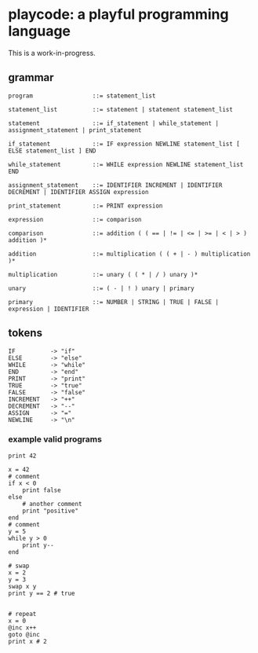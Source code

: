 # playcode: a playful programming language

This is a work-in-progress.

## grammar

    program                 ::= statement_list

    statement_list          ::= statement | statement statement_list

    statement               ::= if_statement | while_statement | assignment_statement | print_statement

    if_statement            ::= IF expression NEWLINE statement_list [ ELSE statement_list ] END

    while_statement         ::= WHILE expression NEWLINE statement_list END

    assignment_statement    ::= IDENTIFIER INCREMENT | IDENTIFIER DECREMENT | IDENTIFIER ASSIGN expression

    print_statement         ::= PRINT expression

    expression              ::= comparison

    comparison              ::= addition ( ( == | != | <= | >= | < | > ) addition )*

    addition                ::= multiplication ( ( + | - ) multiplication )*

    multiplication          ::= unary ( ( * | / ) unary )*

    unary                   ::= ( - | ! ) unary | primary

    primary                 ::= NUMBER | STRING | TRUE | FALSE | expression | IDENTIFIER

## tokens

    IF          -> "if"
    ELSE        -> "else"
    WHILE       -> "while"
    END         -> "end"
    PRINT       -> "print"
    TRUE        -> "true"
    FALSE       -> "false"
    INCREMENT   -> "++"
    DECREMENT   -> "--"
    ASSIGN      -> "="
    NEWLINE     -> "\n"

### example valid programs
    
    print 42

    x = 42
    # comment
    if x < 0
        print false
    else
        # another comment
        print "positive"
    end
    # comment
    y = 5
    while y > 0
        print y--
    end

    # swap
    x = 2
    y = 3
    swap x y
    print y == 2 # true


    # repeat
    x = 0
    @inc x++
    goto @inc
    print x # 2

